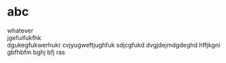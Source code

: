 # abc
whatever<br>
jgefuifukfhk<br>
dgukegfukwerhukr
cvjyugweftjughfuk
sdjcgfukd
dvgjdejmdgdeghd
hffjkgni
gbfhbfm
bghj bfj
ras
